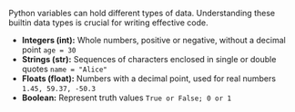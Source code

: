 Python variables can hold different types of data. Understanding these builtin data types is crucial for writing effective code.

- **Integers (int):** Whole numbers, positive or negative, without a decimal point `age = 30`
- **Strings (str):** Sequences of characters enclosed in single or double quotes `name = "Alice"`
- **Floats (float):** Numbers with a decimal point, used for real numbers `1.45, 59.37, -50.3`
- **Boolean:** Represent truth values `True or False; 0 or 1`